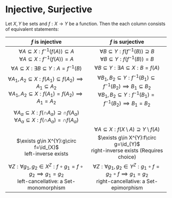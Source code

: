 # Injective, Surjective
Let $X,Y$ be sets and $f:X\to Y$ be a function.
Then the each column consists of equivalent statements:

|                                                                            $f$ is injective                                                                            |                                                                                     $f$ is surjective                                                                                      |
| :--------------------------------------------------------------------------------------------------------------------------------------------------------------------: | :----------------------------------------------------------------------------------------------------------------------------------------------------------------------------------------: |
|                                       $\forall A\subseteq X:f^{-1}(f(A))\subseteq A$ <br> $\forall A\subseteq X:f^{-1}(f(A))= A$                                       |                                                 $\forall B\subseteq Y:f(f^{-1}(B))\supseteq B$ <br> $\forall B\subseteq Y:f(f^{-1}(B))= B$                                                 |
|                                                        $\forall A\subseteq X:\exists B\subseteq Y:A=f^{-1}(B)$                                                         |                                                                     $\forall B\subseteq Y:\exists A\subseteq X:B=f(A)$                                                                     |
| $\forall A_{1},A_{2}\subseteq X:f(A_{1})\subseteq f(A_{2})\implies A_{1}\subseteq A_{2}$ <br> $\forall A_{1},A_{2}\subseteq X:f(A_{1})= f(A_{2})\implies A_{1}= A_{2}$ | $\forall B_{1},B_{2}\subseteq Y:f^{-1}(B_{1})\subseteq f^{-1}(B_{2})\implies B_{1}\subseteq B_{2}$ <br> $\forall B_{1},B_{2}\subseteq Y:f^{-1}(B_{1})= f^{-1}(B_{2})\implies B_{1}= B_{2}$ |
|       $\forall A_{\alpha}\subseteq X:f(\cap A_{\alpha})\supseteq \cap f(A_{\alpha})$ <br> $\forall A_{\alpha}\subseteq X:f(\cap A_{\alpha})=\cap f(A_{\alpha})$        |                                                                                                                                                                                            |
|                                                                                                                                                                        |                                                              $\forall A\subseteq X:f(X\setminus A)\supseteq Y\setminus f(A)$                                                               |
|                                                     $\exists g\in X^{Y}:g\circ f=\id_{X}$ <br> left-inverse exists                                                     |                                                     $\exists g\in X^{Y}:f\circ g=\id_{Y}$ <br> right-inverse exists (Requires choice)                                                      |
|              $\forall Z:\forall g_{1},g_{2}\in X^{Z}:f\circ g_{1}=f\circ g_{2}\implies g_{1}=g_{2}$ <br> left-cancellative: a $\mathsf{Set}$-monomorphism              |                        $\forall Z:\forall g_{1},g_{2}\in Y^{Z}:g_{1}\circ f=g_{2}\circ f\implies g_{1}=g_{2}$ <br> right-cancellative: a $\mathsf{Set}$-epimorphism                        |
